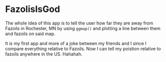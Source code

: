 # FazolisIsGod

The whole idea of this app is to tell the user how far they are away from Fazoils in Rochester, MN by using `ggmap()` and plotting a line between them and fazoils on said map.

It is my first app and more of a joke between my friends and I since I compare everything relative to Fazoils. Now I can tell my poistion relative to fazoils anywhere in the US. Hahahah.
